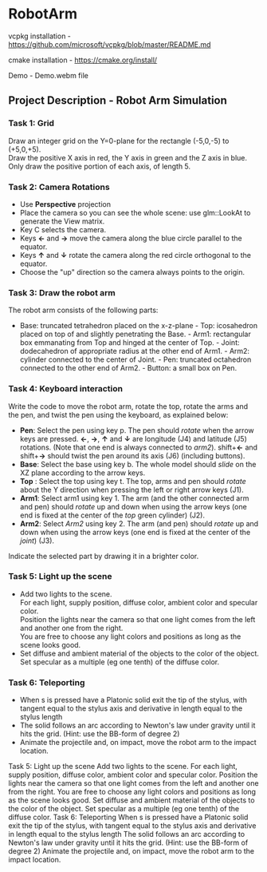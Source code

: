# RobotArm
vcpkg installation - https://github.com/microsoft/vcpkg/blob/master/README.md

cmake installation - https://cmake.org/install/

Demo - Demo.webm file

## Project Description - Robot Arm Simulation

### Task 1: Grid

Draw an integer grid on the Y=0-plane for the rectangle (-5,0,-5) to (+5,0,+5).  
Draw the positive X axis in red, the Y axis in green and the Z axis in blue. Only draw the positive portion of each axis, of length 5.

### Task 2: Camera Rotations

-   Use  **Perspective**  projection
-   Place the camera so you can see the whole scene: use glm::LookAt to generate the View matrix.
-   Key  C  selects the camera.
-   Keys  **←**  and  **→**  move the camera along the blue circle parallel to the equator.
-   Keys  **↑**  and  **↓**  rotate the camera along the red circle orthogonal to the equator.
-   Choose the "up" direction so the camera always points to the origin.
    
   ### Task 3: Draw the robot arm

   The robot arm consists of the following parts:
    
   -   Base: truncated tetrahedron placed on the x-z-plane
    -   Top: icosahedron placed on top of and slightly penetrating the Base.
    -   Arm1: rectangular box emmanating from Top and hinged at the center of Top.
    -   Joint: dodecahedron of appropriate radius at the other end of Arm1.
    -   Arm2: cylinder connected to the center of Joint.
    -   Pen: truncated octahedron connected to the other end of Arm2.
    -   Button: a small box on Pen.
    

    
   ### Task 4: Keyboard interaction
      
   Write the code to move the robot arm, rotate the top, rotate the arms and the pen, and twist the pen using the keyboard, as explained below:
   
   -   **Pen**: Select the pen using key  p. The pen should  _rotate_  when the arrow keys are pressed.  **←**,  **→**,  **↑**  and  **↓**  are longitude (J4) and latitude (J5) rotations. (Note that one end is always connected to  _arm2_).  shift+**←**  and  shift+**→**  should twist the pen around its axis (J6) (including buttons).
   -   **Base**: Select the base using key  b. The whole model should  _slide_  on the XZ plane according to the arrow keys.
   -   **Top** : Select the top using key  t. The top, arms and pen should  _rotate_  about the Y direction when pressing the left or right arrow keys (J1).
   -   **Arm1**: Select arm1 using key  1. The arm (and the other connected arm and pen) should  _rotate_  up and down when using the arrow keys (one end is fixed at the center of the  _top_  green cylinder) (J2).
   -   **Arm2**: Select  _Arm2_  using key  2. The arm (and pen) should  _rotate_  up and down when using the arrow keys (one end is fixed at the center of the  _joint_) (J3).
   
   Indicate the selected part by drawing it in a brighter color.
   
   ### Task 5: Light up the scene   
-   Add two lights to the scene.  
   For each light, supply position, diffuse color, ambient color and specular color.  
   Position the lights near the camera so that one light comes from the left and another one from the right.  
   You are free to choose any light colors and positions as long as the scene looks good.
-   Set diffuse and ambient material of the objects to the color of the object. Set specular as a multiple (eg one tenth) of the diffuse color.
   
   ### Task 6: Teleporting
     
-   When  s  is pressed have a Platonic solid exit the tip of the stylus, with tangent equal to the stylus axis and derivative in length equal to the stylus length
-   The solid follows an arc according to Newton's law under gravity until it hits the grid. (Hint: use the BB-form of degree 2)
-   Animate the projectile and, on impact, move the robot arm to the impact location.

Task 5: Light up the scene
Add two lights to the scene.
For each light, supply position, diffuse color, ambient color and specular color.
Position the lights near the camera so that one light comes from the left and another one from the right.
You are free to choose any light colors and positions as long as the scene looks good.
Set diffuse and ambient material of the objects to the color of the object. Set specular as a multiple (eg one tenth) of the diffuse color.
Task 6: Teleporting
When s is pressed have a Platonic solid exit the tip of the stylus, with tangent equal to the stylus axis and derivative in length equal to the stylus length
The solid follows an arc according to Newton's law under gravity until it hits the grid. (Hint: use the BB-form of degree 2)
Animate the projectile and, on impact, move the robot arm to the impact location.

